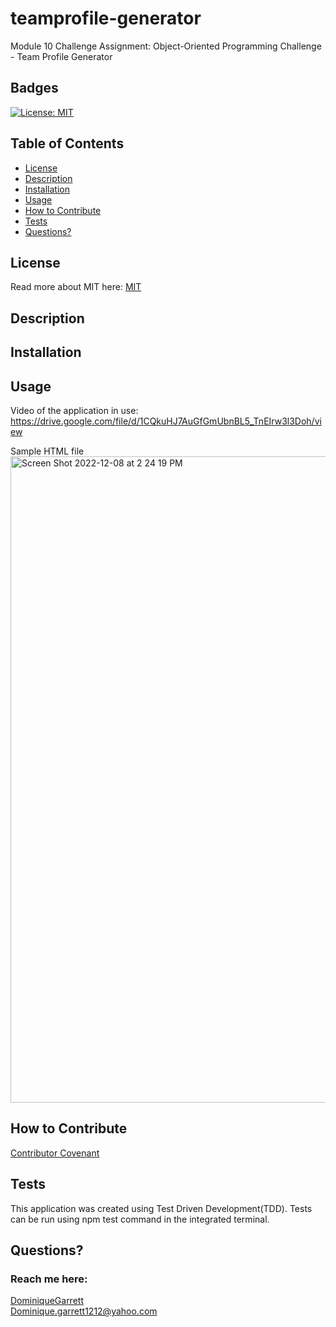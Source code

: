 # teamprofile-generator
Module 10 Challenge Assignment: Object-Oriented Programming Challenge - Team Profile Generator

  ## Badges
  [![License: MIT](https://img.shields.io/badge/License-MIT-yellow.svg)](https://opensource.org/licenses/MIT)

  ## Table of Contents
  * [License](#license)
  * [Description](#description)
  * [Installation](#installation)
  * [Usage](#usage)
  * [How to Contribute](#how-to-contribute)
  * [Tests](#tests)
  * [Questions?](#questions)

  ## License
  Read more about MIT here:
  [MIT](https://opensource.org/licenses/MIT)

  ## Description




  ## Installation




  ## Usage
  
  Video of the application in use: 
  https://drive.google.com/file/d/1CQkuHJ7AuGfGmUbnBL5_TnEIrw3l3Doh/view
  
  Sample HTML file
  <img width="1034" alt="Screen Shot 2022-12-08 at 2 24 19 PM" src="https://user-images.githubusercontent.com/114618684/206566299-980d6d47-9bba-4aaa-b2e6-26687b358bb7.png">




  ## How to Contribute
  [Contributor Covenant](https://www.contributor-covenant.org/)  


  ## Tests
  This application was created using Test Driven Development(TDD). Tests can be run using npm test command in the integrated terminal.
 

  ## Questions?
  ### Reach me here: 
  [DominiqueGarrett](https://github.com/DominiqueGarrett)  
  Dominique.garrett1212@yahoo.com
